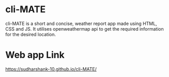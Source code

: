 # cli-MATE

cli-MATE is a short and concise, weather report app made using HTML, CSS and JS. It utilises openweathermap api to get the required information for the desired location.

# Web app Link

https://sudharshank-10.github.io/cli-MATE/
